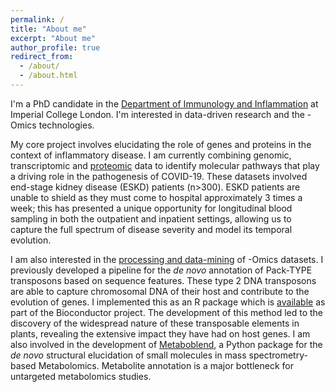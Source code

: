 ```yaml
---
permalink: /
title: "About me"
excerpt: "About me"
author_profile: true
redirect_from: 
  - /about/
  - /about.html
---
```


I'm a PhD candidate in the <a href="http://www.imperial.ac.uk/immunology-inflammation/">Department of Immunology and Inflammation</a> at Imperial College London. I'm interested in data-driven research and the -Omics technologies. 

My core project involves elucidating the role of genes and proteins in the context of inflammatory disease. I am currently combining genomic, transcriptomic and <a href="https://doi.org/10.7554/eLife.64827">proteomic</a> data to identify molecular pathways that play a driving role in the pathogenesis of COVID-19. These datasets involved end-stage kidney disease (ESKD) patients (n>300). ESKD patients are unable to shield as they must come to hospital approximately 3 times a week; this has presented a unique opportunity for longitudinal blood sampling in both the outpatient and inpatient settings, allowing us to capture the full spectrum of disease severity and model its temporal evolution.

I am also interested in the <a href="/software/">processing and data-mining</a> of -Omics datasets. I previously developed a pipeline for the <i>de novo</i> annotation of Pack-TYPE transposons based on sequence features. These type 2 DNA transposons are able to capture chromosomal DNA of their host and contribute to the evolution of genes. I implemented this as an R package which is <a href="https://doi.org/doi:10.18129/B9.bioc.packFinder">available</a> as part of the Bioconductor project. The development of this method led to the discovery of the widespread nature of these transposable elements in plants, revealing the extensive impact they have had on host genes. I am also involved in the development of <a href="https://github.com/computational-metabolomics/metaboblend">Metaboblend</a>, a Python package for the <i>de novo</i> structural elucidation of small molecules in mass spectrometry-based Metabolomics. Metabolite annotation is a major bottleneck for untargeted metabolomics studies.
